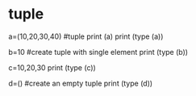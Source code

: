 # tuple

a=(10,20,30,40) #tuple
print (a)
print (type (a))

b=10 #create tuple with single element
print (type (b))

c=10,20,30
print (type (c))

d=() #create an empty tuple
print (type (d))

